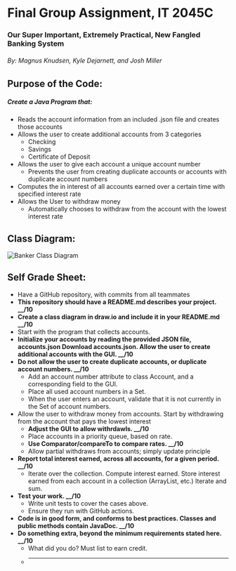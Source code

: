 # Final Group Assignment, IT 2045C  

### Our Super Important, Extremely Practical, New Fangled Banking System  

###### By: Magnus Knudsen, Kyle Dejarnett, and Josh Miller  

## Purpose of the Code:  

##### Create a Java Program that:  
  
* Reads the account information from an included .json file and creates those accounts
* Allows the user to create additional accounts from 3 categories
    * Checking
    * Savings
    * Certificate of Deposit
* Allows the user to give each account a unique account number
  * Prevents the user from creating duplicate accounts or accounts with duplicate account numbers
* Computes the in interest of all accounts earned over a certain time with specified interest rate  
* Allows the User to withdraw money
  * Automatically chooses to withdraw from the account with the lowest interest rate

## Class Diagram:

![Banker Class Diagram]()

## Self Grade Sheet:

* Have a GitHub repository, with commits from all teammates
* **This repository should have a README.md describes your project. __/10**
* **Create a class diagram in draw.io and include it in your README.md __/10**
* Start with the program that collects accounts.
* **Initialize your accounts by reading the provided JSON file, accounts.json Download accounts.json.  Allow the user to create additional accounts with the GUI. __/10**
* **Do not allow the user to create duplicate accounts, or duplicate account numbers. __/10**
  * Add an account number attribute to class Account, and a corresponding field to the GUI.
  * Place all used account numbers in a Set.
  * When the user enters an account, validate that it is not currently in the Set of account numbers.
* Allow the user to withdraw money from accounts.  Start by withdrawing from the account that pays the lowest interest
  * **Adjust the GUI to allow withrdawls.  __/10**
  * Place accounts in a priority queue, based on rate.
  * **Use Comparator/compareTo to compare rates.  __/10**
  * Allow partial withdraws from accounts; simply update principle
* **Report total interest earned, across all accounts, for a given period. __/10**
  * Iterate over the collection.  Compute interest earned.  Store interest earned from each account in a collection (ArrayList, etc.)  Iterate and sum.
* **Test your work. __/10**
  * Write unit tests to cover the cases above.
  * Ensure they run with GitHub actions.  
* **Code is in good form, and conforms to best practices.  Classes and public methods contain JavaDoc. __/10**
* **Do something extra, beyond the minimum requirements stated here.  __/10**
  * What did you do?  Must list to earn credit.
  * ______
